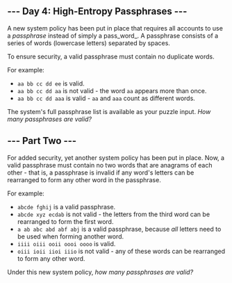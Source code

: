 ﻿## --- Day 4: High-Entropy Passphrases ---

A new system policy has been put in place that requires all accounts to use a  _passphrase_  instead of simply a pass_word_. A passphrase consists of a series of words (lowercase letters) separated by spaces.

To ensure security, a valid passphrase must contain no duplicate words.

For example:

-   `aa bb cc dd ee`  is valid.
-   `aa bb cc dd aa`  is not valid - the word  `aa`  appears more than once.
-   `aa bb cc dd aaa`  is valid -  `aa`  and  `aaa`  count as different words.

The system's full passphrase list is available as your puzzle input.  _How many passphrases are valid?_


## --- Part Two ---

For added security,  yet another system policy  has been put in place. Now, a valid passphrase must contain no two words that are anagrams of each other - that is, a passphrase is invalid if any word's letters can be rearranged to form any other word in the passphrase.

For example:

-   `abcde fghij`  is a valid passphrase.
-   `abcde xyz ecdab`  is not valid - the letters from the third word can be rearranged to form the first word.
-   `a ab abc abd abf abj`  is a valid passphrase, because  _all_  letters need to be used when forming another word.
-   `iiii oiii ooii oooi oooo`  is valid.
-   `oiii ioii iioi iiio`  is not valid - any of these words can be rearranged to form any other word.

Under this new system policy,  _how many passphrases are valid?_